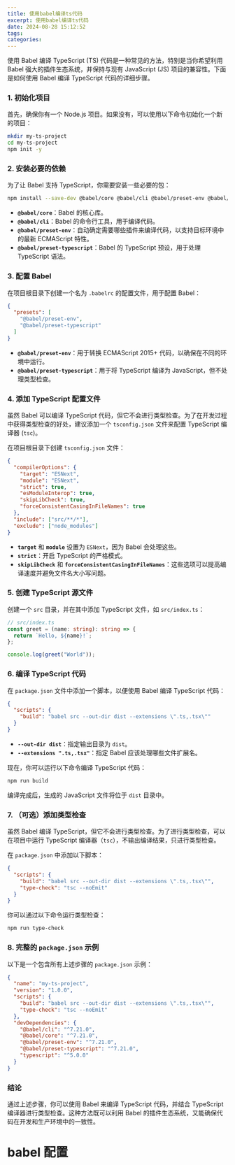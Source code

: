 ```yaml
---
title: 使用babel编译ts代码
excerpt: 使用babel编译ts代码
date: 2024-08-28 15:12:52
tags:
categories:
---
```



使用 Babel 编译 TypeScript (TS) 代码是一种常见的方法，特别是当你希望利用 Babel 强大的插件生态系统，并保持与现有 JavaScript (JS) 项目的兼容性。下面是如何使用 Babel 编译 TypeScript 代码的详细步骤。

### 1. 初始化项目

首先，确保你有一个 Node.js 项目。如果没有，可以使用以下命令初始化一个新的项目：

```bash
mkdir my-ts-project
cd my-ts-project
npm init -y
```

### 2. 安装必要的依赖

为了让 Babel 支持 TypeScript，你需要安装一些必要的包：

```bash
npm install --save-dev @babel/core @babel/cli @babel/preset-env @babel/preset-typescript
```

- **`@babel/core`**：Babel 的核心库。
- **`@babel/cli`**：Babel 的命令行工具，用于编译代码。
- **`@babel/preset-env`**：自动确定需要哪些插件来编译代码，以支持目标环境中的最新 ECMAScript 特性。
- **`@babel/preset-typescript`**：Babel 的 TypeScript 预设，用于处理 TypeScript 语法。

### 3. 配置 Babel

在项目根目录下创建一个名为 `.babelrc` 的配置文件，用于配置 Babel：

```json
{
  "presets": [
    "@babel/preset-env",
    "@babel/preset-typescript"
  ]
}
```

- **`@babel/preset-env`**：用于转换 ECMAScript 2015+ 代码，以确保在不同的环境中运行。
- **`@babel/preset-typescript`**：用于将 TypeScript 编译为 JavaScript，但不处理类型检查。

### 4. 添加 TypeScript 配置文件

虽然 Babel 可以编译 TypeScript 代码，但它不会进行类型检查。为了在开发过程中获得类型检查的好处，建议添加一个 `tsconfig.json` 文件来配置 TypeScript 编译器 (`tsc`)。

在项目根目录下创建 `tsconfig.json` 文件：

```json
{
  "compilerOptions": {
    "target": "ESNext",
    "module": "ESNext",
    "strict": true,
    "esModuleInterop": true,
    "skipLibCheck": true,
    "forceConsistentCasingInFileNames": true
  },
  "include": ["src/**/*"],
  "exclude": ["node_modules"]
}
```

- **`target`** 和 **`module`** 设置为 `ESNext`，因为 Babel 会处理这些。
- **`strict`**：开启 TypeScript 的严格模式。
- **`skipLibCheck`** 和 **`forceConsistentCasingInFileNames`**：这些选项可以提高编译速度并避免文件名大小写问题。

### 5. 创建 TypeScript 源文件

创建一个 `src` 目录，并在其中添加 TypeScript 文件，如 `src/index.ts`：

```typescript
// src/index.ts
const greet = (name: string): string => {
  return `Hello, ${name}!`;
};

console.log(greet("World"));
```

### 6. 编译 TypeScript 代码

在 `package.json` 文件中添加一个脚本，以便使用 Babel 编译 TypeScript 代码：

```json
{
  "scripts": {
    "build": "babel src --out-dir dist --extensions \".ts,.tsx\""
  }
}
```

- **`--out-dir dist`**：指定输出目录为 `dist`。
- **`--extensions ".ts,.tsx"`**：指定 Babel 应该处理哪些文件扩展名。

现在，你可以运行以下命令编译 TypeScript 代码：

```bash
npm run build
```

编译完成后，生成的 JavaScript 文件将位于 `dist` 目录中。

### 7. （可选）添加类型检查

虽然 Babel 编译 TypeScript，但它不会进行类型检查。为了进行类型检查，可以在项目中运行 TypeScript 编译器（`tsc`），不输出编译结果，只进行类型检查。

在 `package.json` 中添加以下脚本：

```json
{
  "scripts": {
    "build": "babel src --out-dir dist --extensions \".ts,.tsx\"",
    "type-check": "tsc --noEmit"
  }
}
```

你可以通过以下命令运行类型检查：

```bash
npm run type-check
```

### 8. 完整的 `package.json` 示例

以下是一个包含所有上述步骤的 `package.json` 示例：

```json
{
  "name": "my-ts-project",
  "version": "1.0.0",
  "scripts": {
    "build": "babel src --out-dir dist --extensions \".ts,.tsx\"",
    "type-check": "tsc --noEmit"
  },
  "devDependencies": {
    "@babel/cli": "^7.21.0",
    "@babel/core": "^7.21.0",
    "@babel/preset-env": "^7.21.0",
    "@babel/preset-typescript": "^7.21.0",
    "typescript": "^5.0.0"
  }
}
```

### 结论

通过上述步骤，你可以使用 Babel 来编译 TypeScript 代码，并结合 TypeScript 编译器进行类型检查。这种方法既可以利用 Babel 的插件生态系统，又能确保代码在开发和生产环境中的一致性。



# babel 配置

